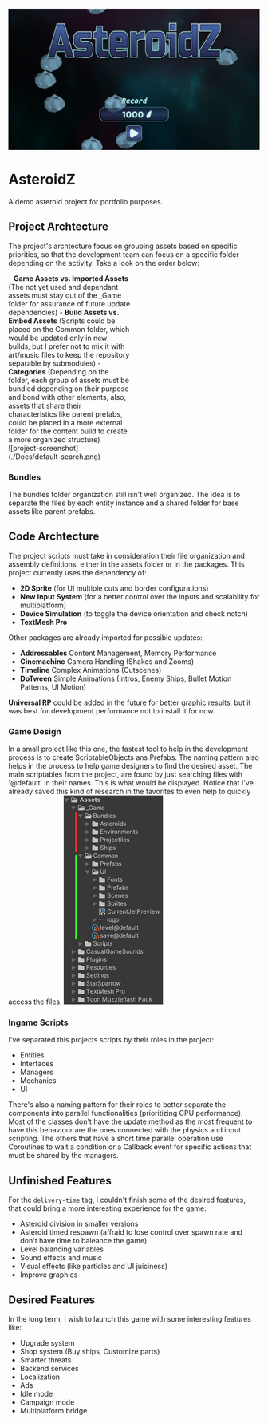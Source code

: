 ![menu-screenshot](./Docs/menu.png)
# AsteroidZ
A demo asteroid project for portfolio purposes.

## Project Archtecture
The project's archtecture focus on grouping assets based on specific priorities, so that the development team can focus on a specific folder depending on the activity.
Take a look on the order below:
<div style="-webkit-column-count: 2; -moz-column-count: 2; column-count: 2; -webkit-column-rule: 1px dotted #e0e0e0; -moz-column-rule: 1px dotted #e0e0e0; column-rule: 1px dotted #e0e0e0;">
    <div style="display: inline-block;">
        - <b>Game Assets vs. Imported Assets</b> (The not yet used and dependant assets must stay out of the _Game folder for assurance of future update dependencies)
- <b>Build Assets vs. Embed Assets</b> (Scripts could be placed on the Common folder, which would be updated only in new builds, but I prefer not to mix it with art/music files to keep the repository separable by submodules)
- <b>Categories</b> (Depending on the folder, each group of assets must be bundled depending on their purpose and bond with other elements, also, assets that share their characteristics like parent prefabs, could be placed in a more external folder for the content build to create a more organized structure)
    </div>
    <div style="display: inline-block;">
        ![project-screenshot](./Docs/default-search.png)
    </div>
</div>

### Bundles
The bundles folder organization still isn't well organized. The idea is to separate the files by each entity instance and a shared folder for base assets like parent prefabs.

## Code Archtecture
The project scripts must take in consideration their file organization and assembly definitions, either in the assets folder or in the packages.
This project currently uses the dependency of:
- <b>2D Sprite</b> (for UI multiple cuts and border configurations)
- <b>New Input System</b> (for a better control over the inputs and scalability for multiplatform)
- <b>Device Simulation</b> (to toggle the device orientation and check notch)
- <b>TextMesh Pro</b>

Other packages are already imported for possible updates:
- <b>Addressables</b> Content Management, Memory Performance
- <b>Cinemachine</b> Camera Handling (Shakes and Zooms)
- <b>Timeline</b> Complex Animations (Cutscenes)
- <b>DoTween</b> Simple Animations (Intros, Enemy Ships, Bullet Motion Patterns, UI Motion)

<b>Universal RP</b> could be added in the future for better graphic results, but it was best for development performance not to install it for now.

### Game Design 
In a small project like this one, the fastest tool to help in the development process is to create ScriptableObjects ans Prefabs.
The naming pattern also helps in the process to help game designers to find the desired asset. The main scriptables from the project, are found by just searching files with '@default' in their names. This is what would be displayed. Notice that I've already saved this kind of research in the favorites to even help to quickly access the files.
![default-search](./Docs/project-screenshot.png)

### Ingame Scripts
I've separated this projects scripts by their roles in the project:
- Entities
- Interfaces
- Managers
- Mechanics
- UI

There's also a naming pattern for their roles to better separate the components into parallel functionalities (prioritizing CPU performance). Most of the classes don't have the update method as the most frequent to have this behaviour are the ones connected with the physics and input scripting. The others that have a short time parallel operation use Coroutines to wait a condition or a Callback event for specific actions that must be shared by the managers.

## Unfinished Features
For the `delivery-time` tag, I couldn't finish some of the desired features, that could bring a more interesting experience for the game:
- Asteroid division in smaller versions
- Asteroid timed respawn (affraid to lose control over spawn rate and don't have time to baleance the game)
- Level balancing variables
- Sound effects and music
- Visual effects (like particles and UI juiciness)
- Improve graphics
  
## Desired Features
In the long term, I wish to launch this game with some interesting features like:
- Upgrade system
- Shop system (Buy ships, Customize parts)
- Smarter threats
- Backend services
- Localization
- Ads
- Idle mode
- Campaign mode
- Multiplatform bridge